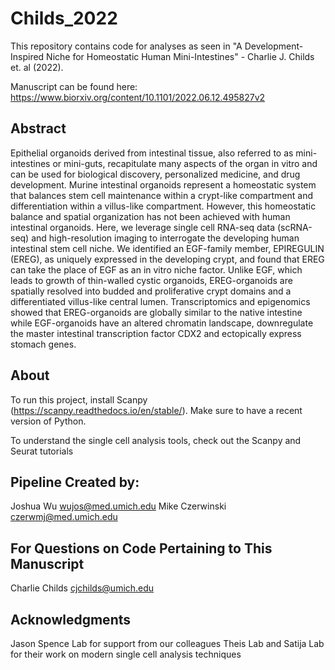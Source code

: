 # Childs_2022
This repository contains code for analyses as seen in "A Development-Inspired Niche for Homeostatic Human Mini-Intestines" - Charlie J. Childs et. al (2022).

Manuscript can be found here: https://www.biorxiv.org/content/10.1101/2022.06.12.495827v2

## Abstract
Epithelial organoids derived from intestinal tissue, also referred to as mini-intestines or mini-guts, recapitulate many aspects of the organ in vitro and can be used for biological discovery, personalized medicine, and drug development. Murine intestinal organoids represent a homeostatic system that balances stem cell maintenance within a crypt-like compartment and differentiation within a villus-like compartment. However, this homeostatic balance and spatial organization has not been achieved with human intestinal organoids. Here, we leverage single cell RNA-seq data (scRNA-seq) and high-resolution imaging to interrogate the developing human intestinal stem cell niche. We identified an EGF-family member, EPIREGULIN (EREG), as uniquely expressed in the developing crypt, and found that EREG can take the place of EGF as an in vitro niche factor. Unlike EGF, which leads to growth of thin-walled cystic organoids, EREG-organoids are spatially resolved into budded and proliferative crypt domains and a differentiated villus-like central lumen. Transcriptomics and epigenomics showed that EREG-organoids are globally similar to the native intestine while EGF-organoids have an altered chromatin landscape, downregulate the master intestinal transcription factor CDX2 and ectopically express stomach genes.

## About
To run this project, install Scanpy (https://scanpy.readthedocs.io/en/stable/). Make sure to have a recent version of Python. 

To understand the single cell analysis tools, check out the Scanpy and Seurat tutorials

## Pipeline Created by: 
Joshua Wu wujos@med.umich.edu
Mike Czerwinski czerwmj@med.umich.edu

## For Questions on Code Pertaining to This Manuscript
Charlie Childs cjchilds@umich.edu

## Acknowledgments
Jason Spence Lab for support from our colleagues
Theis Lab and Satija Lab for their work on modern single cell analysis techniques
